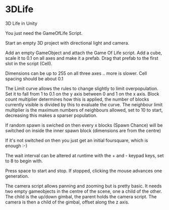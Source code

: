 # 3DLife
3D Life in Unity

You just need the GameOfLife Script.

Start an empty 3D project with directional light and camera.

Add an empty GameObject and attach the Game Of Life script.
Add a cube, scale it to 0.1 on all axes and make it a prefab.
Drag that prefab to the first slot in the script (Cell).

Dimensions can be up to 255 on all three axes .. more is slower.
Cell spacing should be about 0.1

The Limit curve allows the rules to change slightly to limit overpopulation.
Set it to fall from 1 to 0.1 on the y axis between 0 and 1 on the x axis.
Block count multiplier determines how this is applied, the number of blocks 
currently visible is divided by this to evaluate the curve.
The neighbour limit multiplier is the maximum numbers of neighbours allowed, 
set to 10 to start, decreasing this makes a sparser population.

If random spawn is swiched on then every x blocks (Spawn Chance) will be 
switched on inside the inner spawn block (dimensions are from the centre)

If it's not switched on then you just get an initial foursquare, which is enough :-)

The wait interval can be altered at runtime with the + and - keypad keys, set to 8 
to begin with.

Press space to start and stop. If stopped, clicking the mouse advances one generation.

The camera script allows panning and zooming but is pretty basic.  It needs
two empty gameobjects in the centre of the scene, one a child of the other. 
The child is the up/down gimbal, the parent holds the camera script.  The camera
is then a child of the gimbal, offset along the z axis.
